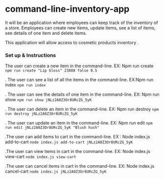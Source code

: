 # command-line-inventory-app

It will be an application where employees can keep track of the inventory of a store. 
Employees can create new items, update items, see a list of items, see details of one item and delete items. 

This application will allow access to cosmetic products inventory . 


### Set up & Instructions
 The user can create a new item in the command-line.
 EX: Npm run create <Name><priceInCents><inStock><weight> `npm run create "Lip Gloss" 23888 false 0.5`

. The user can see a list of all the items in the command-line.
  EX:Npm run index `npm run index`

. The user can see the details of one item in the command-line.
EX: Npm run show <id> `npm run show jNLz2A0Z3Or8URcZG_5yK`

. The user can delete an item in the command-line.
EX: Npm run destroy <id>`npm run destroy jNLz2A0Z3Or8URcZG_5yK`

. The user can update an item in the command-line.
EX: Npm run edit <id> <updatedName> `npm run edit jNLz2A0Z3Or8URcZG_5yK "Blush hush"`

.The user can add items to cart in the command-line.
 EX : Node index.js add-to-cart <id> `node index.js add-to-cart jNLz2A0Z3Or8URcZG_5yK`

.The user can view items in cart in the command-line.
EX: Node index.js view-cart `node index.js view-cart`

.The user can cancel items in cart in the command-line.
EX: Node index.js cancel-cart <id> `node index.js jNLz2A0Z3Or8URcZG_5yK`

